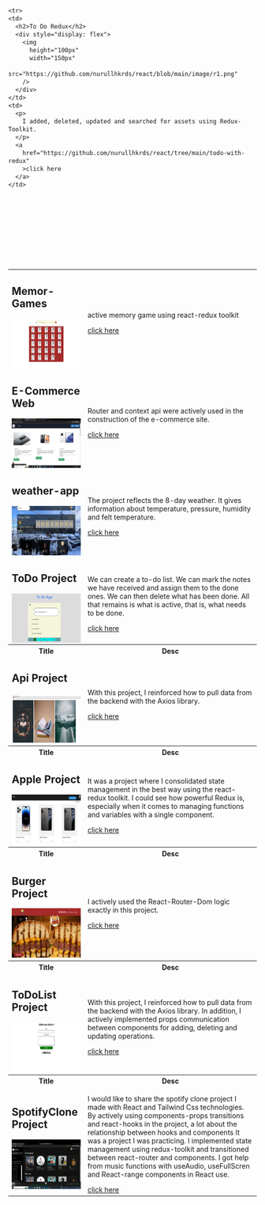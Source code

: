 <table>

  <tr>
    <td>
      <h2>Memor-Games</h2>
      <div style="display: flex">
        <img
          height="100px"
          width="150px"
          src="https://github.com/nurullhkrds/react/blob/main/image/m1.png"
        />
      </div>
    </td>
    <td>
      <p>
        active memory game using react-redux toolkit
      </p>
      <a
        href="https://github.com/nurullhkrds/react/tree/main/games-cardd"
        >click here
      </a>
    </td>
  </tr>



    
    <tr>
    <td>
      <h2>To Do Redux</h2>
      <div style="display: flex">
        <img
          height="100px"
          width="150px"
          src="https://github.com/nurullhkrds/react/blob/main/image/r1.png"
        />
      </div>
    </td>
    <td>
      <p>
        I added, deleted, updated and searched for assets using Redux-Toolkit.
      </p>
      <a
        href="https://github.com/nurullhkrds/react/tree/main/todo-with-redux"
        >click here
      </a>
    </td>
  </tr>
  <br />
  <tr>
    <td>
      <h2>E-Commerce Web</h2>
      <div style="display: flex">
        <img
          height="100px"
          width="150px"
          src="https://github.com/nurullhkrds/react/blob/main/image/11.png"
        />
      </div>
    </td>
    <td>
      <p>
        Router and context api were actively used in the construction of the
        e-commerce site.
      </p>
      <a
        href="https://github.com/nurullhkrds/react/tree/main/virtual-shop/client/virtual-shop"
        >click here
      </a>
    </td>
  </tr>
  <br />

  <tr>
    <td>
      <h2>weather-app</h2>
      <div style="display: flex">
        <img
          height="100px"
          width="150px"
          src="https://github.com/nurullhkrds/react/blob/main/image/w1.png"
        />
      </div>
    </td>
    <td>
      <p>
        The project reflects the 8-day weather. It gives information about
        temperature, pressure, humidity and felt temperature.
      </p>
      <a href="https://github.com/nurullhkrds/react/tree/main/weather-app"
        >click here
      </a>
    </td>
  </tr>
  <br />

  <tr>
    <td>
      <h2>ToDo Project</h2>
      <div style="display: flex">
        <img
          height="100px"
          width="150px"
          src="https://github.com/nurullhkrds/react/blob/main/image/1.png"
        />
      </div>
    </td>
    <td>
      <p>
        We can create a to-do list. We can mark the notes we have received and
        assign them to the done ones. We can then delete what has been done. All
        that remains is what is active, that is, what needs to be done.
      </p>
      <a href="https://github.com/nurullhkrds/react/tree/main/my-app"
        >click here
      </a>
    </td>
  </tr>
  <br />
  <tr>
    <th>Title</th>
    <th>Desc</th>
  </tr>

  <tr>
    <td>
      <h2>Api Project</h2>
      <img height="100px" width="150px" src="./image/api1.png" />
    </td>
    <td>
      <p>
        With this project, I reinforced how to pull data from the backend with
        the Axios library.
      </p>
      <a href="https://github.com/nurullhkrds/react/tree/main/api"
        >click here
      </a>
    </td>
  </tr>
  <br />
  <tr>
    <th>Title</th>
    <th>Desc</th>
  </tr>
  <tr>
    <td>
      <h2>Apple Project</h2>
      <img height="100px" width="150px" src="./image/apple1.png" />
    </td>
    <td>
      <p>
        It was a project where I consolidated state management in the best way
        using the react-redux toolkit. I could see how powerful Redux is,
        especially when it comes to managing functions and variables with a
        single component.
      </p>
      <a href="https://github.com/nurullhkrds/react/tree/main/apple"
        >click here
      </a>
    </td>
  </tr>
  <br />
  <tr>
    <th>Title</th>
    <th>Desc</th>
  </tr>
  <tr>
    <td>
      <h2>Burger Project</h2>
      <img height="100px" width="150px" src="./image/burger1.png" />
    </td>
    <td>
      <p>I actively used the React-Router-Dom logic exactly in this project.</p>
      <a href="https://github.com/nurullhkrds/react/tree/main/hamburger"
        >click here
      </a>
    </td>
  </tr>
  <br />
  <tr>
    <th>Title</th>
    <th>Desc</th>
  </tr>
  <tr>
    <td>
      <h2>ToDoList Project</h2>
      <img height="100px" width="150px" src="./image/sample1.png" />
    </td>
    <td>
      <p>
        With this project, I reinforced how to pull data from the backend with
        the Axios library. In addition, I actively implemented props
        communication between components for adding, deleting and updating
        operations.
      </p>
      <a href="https://github.com/nurullhkrds/react/tree/main/contextApi"
        >click here
      </a>
    </td>
  </tr>
  <br />
  <tr>
    <th>Title</th>
    <th>Desc</th>
  </tr>
  <tr>
    <td>
      <h2>SpotifyClone Project</h2>
      <img height="100px" width="150px" src="./image/spotifyclone.png" />
    </td>
    <td>
      <p>
        I would like to share the spotify clone project I made with React and
        Tailwind Css technologies. By actively using components-props
        transitions and react-hooks in the project, a lot about the relationship
        between hooks and components It was a project I was practicing. I
        implemented state management using redux-toolkit and transitioned
        between react-router and components. I got help from music functions
        with useAudio, useFullScren and React-range components in React use.
      </p>
      <a href="https://github.com/nurullhkrds/react/tree/main/spotifyclone"
        >click here
      </a>
    </td>
  </tr>
</table>

